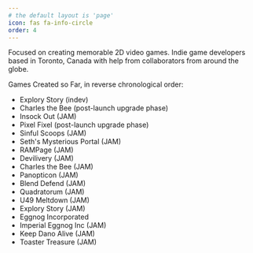 ```yaml
---
# the default layout is 'page'
icon: fas fa-info-circle
order: 4
---
```


Focused on creating memorable 2D video games. Indie game developers based in Toronto, Canada with help from collaborators from around the globe.

Games Created so Far, in reverse chronological order:
- Explory Story (indev)
- Charles the Bee (post-launch upgrade phase)
- Insock Out (JAM)
- Pixel Fixel (post-launch upgrade phase)
- Sinful Scoops (JAM)
- Seth's Mysterious Portal (JAM)
- RAMPage (JAM)
- Devilivery (JAM)
- Charles the Bee (JAM)
- Panopticon (JAM)
- Blend Defend (JAM)
- Quadratorum (JAM)
- U49 Meltdown (JAM)
- Explory Story (JAM)
- Eggnog Incorporated
- Imperial Eggnog Inc (JAM)
- Keep Dano Alive (JAM)
- Toaster Treasure (JAM)
